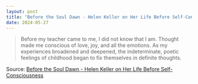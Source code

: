 ```yaml
---
layout: post
title: "Before the Soul Dawn - Helen Keller on Her Life Before Self-Consciousness"
date: 2024-05-27
---
```


> Before my teacher came to me, I did not know that I am. Thought made me
conscious of love, joy, and all the emotions. As my experiences broadened
and deepened, the indeterminate, poetic feelings of childhood began to fix
themselves in definite thoughts.

Source: [Before the Soul Dawn - Helen Keller on Her Life Before
Self-Consciousness](
http://scentofdawn.blogspot.com/2011/07/before-soul-dawn-helen-keller-on-her.html
)

